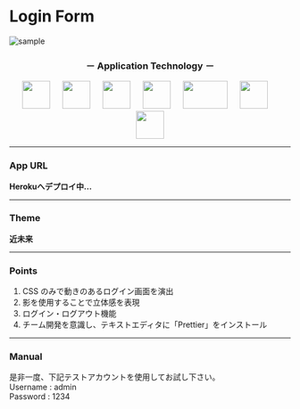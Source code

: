 # Login Form

![sample](https://user-images.githubusercontent.com/81360876/140054884-67239bac-4da3-4829-9fd6-825cdd4927fd.png)

<h3 align="center">－ Application Technology －</h3>

<p align="center">
  <img src="https://cdn.jsdelivr.net/gh/devicons/devicon/icons/html5/html5-original.svg" height="50px;" />
  <a>　</a>
  <img src="https://cdn.jsdelivr.net/gh/devicons/devicon/icons/css3/css3-original.svg" height="50px;" />
  <a>　</a>
  <img src="https://iconape.com/wp-content/png_logo_vector/fontawesome.png" height="50px;" />
  <a>　</a>
  <img src="https://iconape.com/wp-content/png_logo_vector/bootstrap-3.png" height="50px"; />
  <a>　</a>
  <img src="https://iconape.com/wp-content/files/ac/371303/svg/371303.svg" width="80px" height="50px"; />
  <a>　</a>
  <img src="https://iconape.com/wp-content/png_logo_vector/mysql-logo.png" height="50px"; />
  <a>　</a>
  <img src="https://iconape.com/wp-content/files/xn/371066/svg/371066.svg" height="50px"; />
</p>

---

### App URL

**Herokuへデプロイ中...**

---

### Theme

**近未来**

---

### Points

1. CSS のみで動きのあるログイン画面を演出
1. 影を使用することで立体感を表現
1. ログイン・ログアウト機能
1. チーム開発を意識し、テキストエディタに「Prettier」をインストール

---

### Manual

是非一度、下記テストアカウントを使用してお試し下さい。  
Username : admin  
Password : 1234
